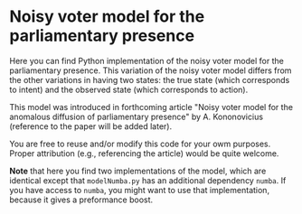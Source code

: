 # Noisy voter model for the parliamentary presence

Here you can find Python implementation of the noisy voter model for the
parliamentary presence. This variation of the noisy voter model differs from
the other variations in having two states: the true state (which corresponds to
intent) and the observed state (which corresponds to action).

This model was introduced in forthcoming article "Noisy voter model for the
anomalous diffusion of parliamentary presence" by A. Kononovicius (reference
to the paper will be added later).

You are free to reuse and/or modify this code for your owm purposes. Proper
attribution (e.g., referencing the article) would be quite welcome.

**Note** that here you find two implementations of the model, which are
identical except that `modelNumba.py` has an additional dependency `numba`.
If you have access to `numba`, you might want to use that implementation,
because it gives a preformance boost.
